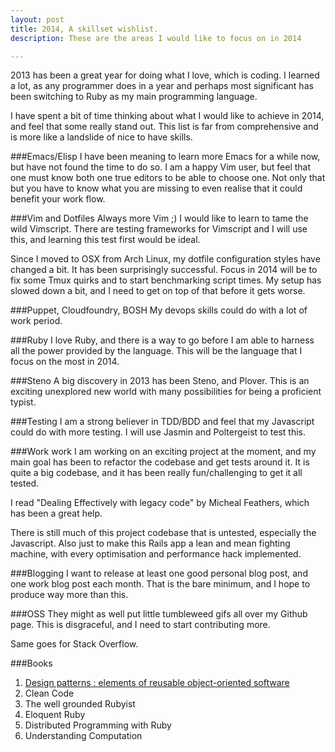 ```yaml
---
layout: post
title: 2014, A skillset wishlist.
description: These are the areas I would like to focus on in 2014

---
```



2013 has been a great year for doing what I love, which is coding.
I learned a lot, as any programmer does in a year and perhaps most significant has been switching to Ruby as my main programming language.

I have spent a bit of time thinking about what I would like to achieve in 2014, and feel that some really stand out.
This list is far from comprehensive and is more like a landslide of nice to have skills.

###Emacs/Elisp
  I have been meaning to learn more Emacs for a while now, but have not found the time to do so.
  I am a happy Vim user, but feel that one must know both one true editors to be able to choose one.
  Not only that but you have to know what you are missing to even realise that it could benefit your work flow.

###Vim and Dotfiles
  Always more Vim ;)
  I would like to learn to tame the wild Vimscript.
  There are testing frameworks for Vimscript and I will use this, and learning this test first would be ideal.

  Since I moved to OSX from Arch Linux, my dotfile configuration styles have changed a bit.
  It has been surprisingly successful.  Focus in 2014 will be to fix some Tmux quirks and to start benchmarking script times.
  My setup has slowed down a bit, and I need to get on top of that before it gets worse.

###Puppet, Cloudfoundry, BOSH
  My devops skills could do with a lot of work period.

###Ruby
  I love Ruby, and there is a way to go before I am able to harness all the power provided by the language.
  This will be the language that I focus on the most in 2014.

###Steno
  A big discovery in 2013 has been Steno, and Plover.
  This is an exciting unexplored new world with many possibilities for being a proficient typist.

###Testing
  I am a strong believer in TDD/BDD and feel that my Javascript could do with more testing.
  I will use Jasmin and Poltergeist to test this.

###Work work
  I am working on an exciting project at the moment, and my main goal has been to refactor the codebase and get tests around it.
  It is quite a big codebase, and it has been really fun/challenging to get it all tested.

  I read "Dealing Effectively with legacy code" by Micheal Feathers, which has been a great help.

  There is still much of this project codebase that is untested, especially the Javascript.
  Also just to make this Rails app a lean and mean fighting machine, with every optimisation and performance hack implemented.

###Blogging
  I want to release at least one good personal blog post, and one work blog post each month.
  That is the bare minimum, and I hope to produce way more than this.

###OSS
  They might as well put little tumbleweed gifs all over my Github page.
  This is disgraceful, and I need to start contributing more.

  Same goes for Stack Overflow.

###Books
 1. [Design patterns : elements of reusable object-oriented software](http://en.wikipedia.org/wiki/Design_Patterns)
 2. Clean Code
 3. The well grounded Rubyist
 4. Eloquent Ruby
 5. Distributed Programming with Ruby
 6. Understanding Computation

